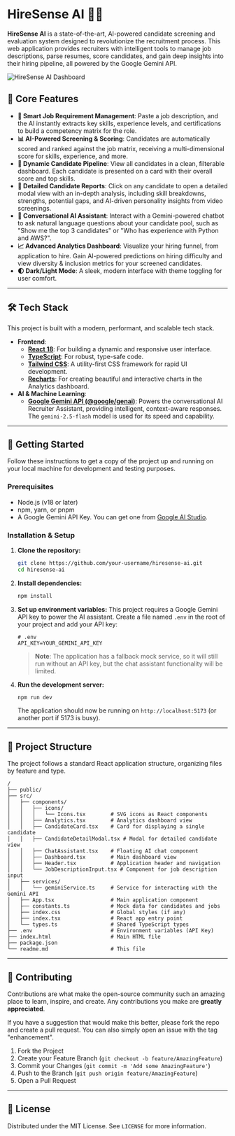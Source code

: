 # HireSense AI 🤖✨

**HireSense AI** is a state-of-the-art, AI-powered candidate screening and evaluation system designed to revolutionize the recruitment process. This web application provides recruiters with intelligent tools to manage job descriptions, parse resumes, score candidates, and gain deep insights into their hiring pipeline, all powered by the Google Gemini API.

![HireSense AI Dashboard](https://storage.googleapis.com/aistudio-project-assets/misc/hiresense_demo.gif)

## 🔑 Core Features

-   **📄 Smart Job Requirement Management**: Paste a job description, and the AI instantly extracts key skills, experience levels, and certifications to build a competency matrix for the role.
-   **📊 AI-Powered Screening & Scoring**: Candidates are automatically scored and ranked against the job matrix, receiving a multi-dimensional score for skills, experience, and more.
-   **📇 Dynamic Candidate Pipeline**: View all candidates in a clean, filterable dashboard. Each candidate is presented on a card with their overall score and top skills.
-   **📝 Detailed Candidate Reports**: Click on any candidate to open a detailed modal view with an in-depth analysis, including skill breakdowns, strengths, potential gaps, and AI-driven personality insights from video screenings.
-   **💬 Conversational AI Assistant**: Interact with a Gemini-powered chatbot to ask natural language questions about your candidate pool, such as "Show me the top 3 candidates" or "Who has experience with Python and AWS?".
-   **📈 Advanced Analytics Dashboard**: Visualize your hiring funnel, from application to hire. Gain AI-powered predictions on hiring difficulty and view diversity & inclusion metrics for your screened candidates.
-   **🌓 Dark/Light Mode**: A sleek, modern interface with theme toggling for user comfort.

---

## 🛠️ Tech Stack

This project is built with a modern, performant, and scalable tech stack.

-   **Frontend**:
    -   [**React 18**](https://reactjs.org/): For building a dynamic and responsive user interface.
    -   [**TypeScript**](https://www.typescriptlang.org/): For robust, type-safe code.
    -   [**Tailwind CSS**](https://tailwindcss.com/): A utility-first CSS framework for rapid UI development.
    -   [**Recharts**](https://recharts.org/): For creating beautiful and interactive charts in the Analytics dashboard.
-   **AI & Machine Learning**:
    -   [**Google Gemini API (@google/genai)**](https://ai.google.dev/): Powers the conversational AI Recruiter Assistant, providing intelligent, context-aware responses. The `gemini-2.5-flash` model is used for its speed and capability.

---

## 🚀 Getting Started

Follow these instructions to get a copy of the project up and running on your local machine for development and testing purposes.

### Prerequisites

-   Node.js (v18 or later)
-   npm, yarn, or pnpm
-   A Google Gemini API Key. You can get one from [Google AI Studio](https://aistudio.google.com/).

### Installation & Setup

1.  **Clone the repository:**
    ```bash
    git clone https://github.com/your-username/hiresense-ai.git
    cd hiresense-ai
    ```

2.  **Install dependencies:**
    ```bash
    npm install
    ```

3.  **Set up environment variables:**
    This project requires a Google Gemini API key to power the AI assistant. Create a file named `.env` in the root of your project and add your API key:

    ```env
    # .env
    API_KEY=YOUR_GEMINI_API_KEY
    ```
    > **Note**: The application has a fallback mock service, so it will still run without an API key, but the chat assistant functionality will be limited.

4.  **Run the development server:**
    ```bash
    npm run dev
    ```
    The application should now be running on `http://localhost:5173` (or another port if 5173 is busy).

---

## 📂 Project Structure

The project follows a standard React application structure, organizing files by feature and type.

```
/
├── public/
├── src/
│   ├── components/
│   │   ├── icons/
│   │   │   └── Icons.tsx        # SVG icons as React components
│   │   ├── Analytics.tsx        # Analytics dashboard view
│   │   ├── CandidateCard.tsx    # Card for displaying a single candidate
│   │   ├── CandidateDetailModal.tsx # Modal for detailed candidate view
│   │   ├── ChatAssistant.tsx    # Floating AI chat component
│   │   ├── Dashboard.tsx        # Main dashboard view
│   │   ├── Header.tsx           # Application header and navigation
│   │   └── JobDescriptionInput.tsx # Component for job description input
│   ├── services/
│   │   └── geminiService.ts     # Service for interacting with the Gemini API
│   ├── App.tsx                  # Main application component
│   ├── constants.ts             # Mock data for candidates and jobs
│   ├── index.css                # Global styles (if any)
│   ├── index.tsx                # React app entry point
│   └── types.ts                 # Shared TypeScript types
├── .env                         # Environment variables (API Key)
├── index.html                   # Main HTML file
├── package.json
└── readme.md                    # This file
```

---

## 🤝 Contributing

Contributions are what make the open-source community such an amazing place to learn, inspire, and create. Any contributions you make are **greatly appreciated**.

If you have a suggestion that would make this better, please fork the repo and create a pull request. You can also simply open an issue with the tag "enhancement".

1.  Fork the Project
2.  Create your Feature Branch (`git checkout -b feature/AmazingFeature`)
3.  Commit your Changes (`git commit -m 'Add some AmazingFeature'`)
4.  Push to the Branch (`git push origin feature/AmazingFeature`)
5.  Open a Pull Request

---

## 📄 License

Distributed under the MIT License. See `LICENSE` for more information.
